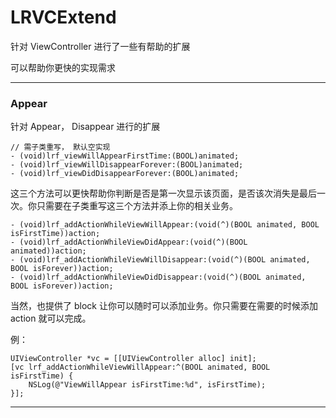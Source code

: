 #  LRVCExtend
针对 ViewController 进行了一些有帮助的扩展

可以帮助你更快的实现需求

---
### Appear
针对 Appear， Disappear 进行的扩展


```objc
// 需子类重写， 默认空实现
- (void)lrf_viewWillAppearFirstTime:(BOOL)animated;
- (void)lrf_viewWillDisappearForever:(BOOL)animated;
- (void)lrf_viewDidDisappearForever:(BOOL)animated;
```
这三个方法可以更快帮助你判断是否是第一次显示该页面，是否该次消失是最后一次。你只需要在子类重写这三个方法并添上你的相关业务。

```objc
- (void)lrf_addActionWhileViewWillAppear:(void(^)(BOOL animated, BOOL isFirstTime))action;
- (void)lrf_addActionWhileViewDidAppear:(void(^)(BOOL animated))action;
- (void)lrf_addActionWhileViewWillDisappear:(void(^)(BOOL animated, BOOL isForever))action;
- (void)lrf_addActionWhileViewDidDisappear:(void(^)(BOOL animated, BOOL isForever))action;
```
当然，也提供了 block 让你可以随时可以添加业务。你只需要在需要的时候添加 action 就可以完成。

例：
```objc
UIViewController *vc = [[UIViewController alloc] init];
[vc lrf_addActionWhileViewWillAppear:^(BOOL animated, BOOL isFirstTime) {
    NSLog(@"ViewWillAppear isFirstTime:%d", isFirstTime);
}];
```
---
